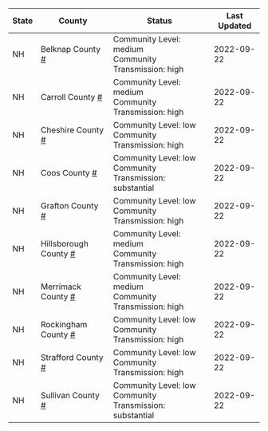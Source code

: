State | County | Status | Last Updated
--- | --- | --- | --- 
NH | Belknap County <a href="#belknap_county">#</a> | <a name="belknap_county"></a>Community Level: medium<br/>Community Transmission: high | 2022-09-22
NH | Carroll County <a href="#carroll_county">#</a> | <a name="carroll_county"></a>Community Level: medium<br/>Community Transmission: high | 2022-09-22
NH | Cheshire County <a href="#cheshire_county">#</a> | <a name="cheshire_county"></a>Community Level: low<br/>Community Transmission: high | 2022-09-22
NH | Coos County <a href="#coos_county">#</a> | <a name="coos_county"></a>Community Level: low<br/>Community Transmission: substantial | 2022-09-22
NH | Grafton County <a href="#grafton_county">#</a> | <a name="grafton_county"></a>Community Level: low<br/>Community Transmission: high | 2022-09-22
NH | Hillsborough County <a href="#hillsborough_county">#</a> | <a name="hillsborough_county"></a>Community Level: medium<br/>Community Transmission: high | 2022-09-22
NH | Merrimack County <a href="#merrimack_county">#</a> | <a name="merrimack_county"></a>Community Level: medium<br/>Community Transmission: high | 2022-09-22
NH | Rockingham County <a href="#rockingham_county">#</a> | <a name="rockingham_county"></a>Community Level: low<br/>Community Transmission: high | 2022-09-22
NH | Strafford County <a href="#strafford_county">#</a> | <a name="strafford_county"></a>Community Level: low<br/>Community Transmission: high | 2022-09-22
NH | Sullivan County <a href="#sullivan_county">#</a> | <a name="sullivan_county"></a>Community Level: low<br/>Community Transmission: substantial | 2022-09-22
